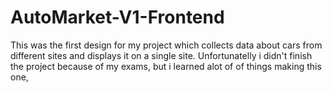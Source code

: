 # AutoMarket-V1-Frontend
This was the first design for my project which collects data about cars from different sites and displays it on a single site. Unfortunatelly i didn't finish the project because of my exams, but i learned alot of of things making this one,
